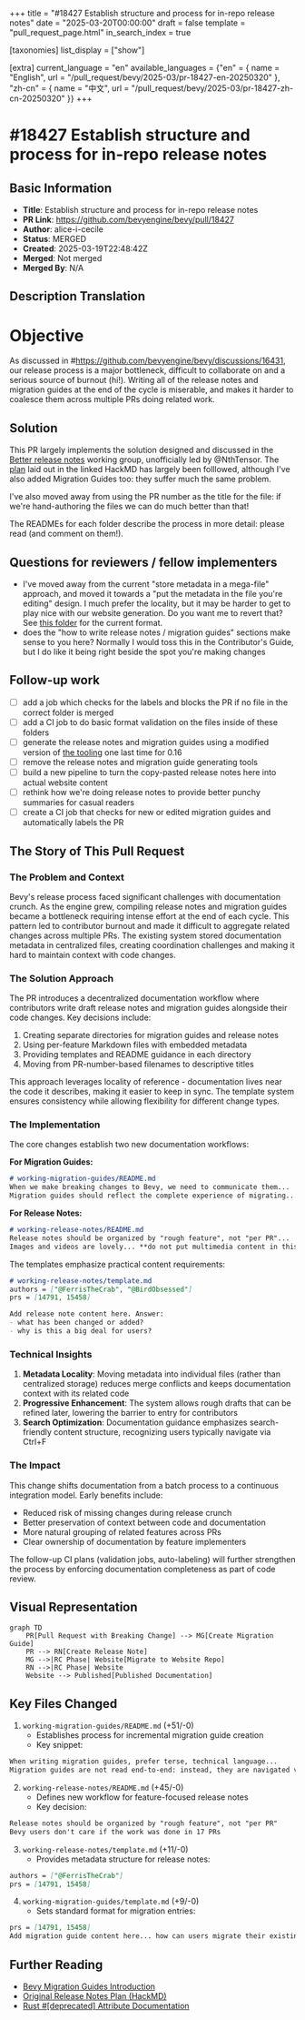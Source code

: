 +++
title = "#18427 Establish structure and process for in-repo release notes"
date = "2025-03-20T00:00:00"
draft = false
template = "pull_request_page.html"
in_search_index = true

[taxonomies]
list_display = ["show"]

[extra]
current_language = "en"
available_languages = {"en" = { name = "English", url = "/pull_request/bevy/2025-03/pr-18427-en-20250320" }, "zh-cn" = { name = "中文", url = "/pull_request/bevy/2025-03/pr-18427-zh-cn-20250320" }}
+++

# #18427 Establish structure and process for in-repo release notes

## Basic Information
- **Title**: Establish structure and process for in-repo release notes
- **PR Link**: https://github.com/bevyengine/bevy/pull/18427
- **Author**: alice-i-cecile
- **Status**: MERGED
- **Created**: 2025-03-19T22:48:42Z
- **Merged**: Not merged
- **Merged By**: N/A

## Description Translation
# Objective

As discussed in #https://github.com/bevyengine/bevy/discussions/16431, our release process is a major bottleneck, difficult to collaborate on and a serious source of burnout (hi!). Writing all of the release notes and migration guides at the end of the cycle is miserable, and makes it harder to coalesce them across multiple PRs doing related work.

## Solution

This PR largely implements the solution designed and discussed in the [Better release notes](https://discord.com/channels/691052431525675048/1331412459432710247) working group, unofficially led by @NthTensor. The [plan](https://hackmd.io/NBKkrGbbS5CaU7PsQUFGJQ) laid out in the linked HackMD has largely been folllowed, although I've also added Migration Guides too: they suffer much the same problem.

I've also moved away from using the PR number as the title for the file: if we're hand-authoring the files we can do much better than that!

The READMEs for each folder describe the process in more detail: please read (and comment on them!).

## Questions for reviewers / fellow implementers

- I've moved away from the current "store metadata in a mega-file" approach, and moved it towards a "put the metadata in the file you're editing" design. I much prefer the locality, but it may be harder to get to play nice with our website generation. Do you want me to revert that? See [this folder](https://github.com/bevyengine/bevy-website/tree/main/release-content/0.15) for the current format.
- does the "how to write release notes / migration guides" sections make sense to you here? Normally I would toss this in the Contributor's Guide, but I do like it being right beside the spot you're making changes

## Follow-up work

- [ ] add a job which checks for the labels and blocks the PR if no file in the correct folder is merged
- [ ] add a CI job to do basic format validation on the files inside of these folders
- [ ] generate the release notes and migration guides using a modified version of [the tooling](https://github.com/bevyengine/bevy-website/tree/main/generate-release) one last time for 0.16
- [ ] remove the release notes and migration guide generating tools
- [ ] build a new pipeline to turn the copy-pasted release notes here into actual website content
- [ ] rethink how we're doing release notes to provide better punchy summaries for casual readers
- [ ] create a CI job that checks for new or edited migration guides and automatically labels the PR

## The Story of This Pull Request

### The Problem and Context
Bevy's release process faced significant challenges with documentation crunch. As the engine grew, compiling release notes and migration guides became a bottleneck requiring intense effort at the end of each cycle. This pattern led to contributor burnout and made it difficult to aggregate related changes across multiple PRs. The existing system stored documentation metadata in centralized files, creating coordination challenges and making it hard to maintain context with code changes.

### The Solution Approach
The PR introduces a decentralized documentation workflow where contributors write draft release notes and migration guides alongside their code changes. Key decisions include:
1. Creating separate directories for migration guides and release notes
2. Using per-feature Markdown files with embedded metadata
3. Providing templates and README guidance in each directory
4. Moving from PR-number-based filenames to descriptive titles

This approach leverages locality of reference - documentation lives near the code it describes, making it easier to keep in sync. The template system ensures consistency while allowing flexibility for different change types.

### The Implementation
The core changes establish two new documentation workflows:

**For Migration Guides:**
```markdown
# working-migration-guides/README.md
When we make breaking changes to Bevy, we need to communicate them... 
Migration guides should reflect the complete experience of migrating...
```

**For Release Notes:**
```markdown
# working-release-notes/README.md
Release notes should be organized by "rough feature", not "per PR"...
Images and videos are lovely... **do not put multimedia content in this folder**
```

The templates emphasize practical content requirements:
```markdown
# working-release-notes/template.md
authors = ["@FerrisTheCrab", "@BirdObsessed"]
prs = [14791, 15458]

Add release note content here. Answer:
- what has been changed or added?
- why is this a big deal for users?
```

### Technical Insights
1. **Metadata Locality**: Moving metadata into individual files (rather than centralized storage) reduces merge conflicts and keeps documentation context with its related code
2. **Progressive Enhancement**: The system allows rough drafts that can be refined later, lowering the barrier to entry for contributors
3. **Search Optimization**: Documentation guidance emphasizes search-friendly content structure, recognizing users typically navigate via Ctrl+F

### The Impact
This change shifts documentation from a batch process to a continuous integration model. Early benefits include:
- Reduced risk of missing changes during release crunch
- Better preservation of context between code and documentation
- More natural grouping of related features across PRs
- Clear ownership of documentation by feature implementers

The follow-up CI plans (validation jobs, auto-labeling) will further strengthen the process by enforcing documentation completeness as part of code review.

## Visual Representation

```mermaid
graph TD
    PR[Pull Request with Breaking Change] --> MG[Create Migration Guide]
    PR --> RN[Create Release Note]
    MG -->|RC Phase| Website[Migrate to Website Repo]
    RN -->|RC Phase| Website
    Website --> Published[Published Documentation]
```

## Key Files Changed

1. `working-migration-guides/README.md` (+51/-0)
   - Establishes process for incremental migration guide creation
   - Key snippet:
```markdown
When writing migration guides, prefer terse, technical language...
Migration guides are not read end-to-end: instead, they are navigated via Ctrl+F
```

2. `working-release-notes/README.md` (+45/-0)
   - Defines new workflow for feature-focused release notes
   - Key decision:
```markdown
Release notes should be organized by "rough feature", not "per PR"
Bevy users don't care if the work was done in 17 PRs
```

3. `working-release-notes/template.md` (+11/-0)
   - Provides metadata structure for release notes:
```markdown
authors = ["@FerrisTheCrab"]
prs = [14791, 15458]
```

4. `working-migration-guides/template.md` (+9/-0)
   - Sets standard format for migration entries:
```markdown
prs = [14791, 15458]
Add migration guide content here... how can users migrate their existing code?
```

## Further Reading
- [Bevy Migration Guides Introduction](https://bevyengine.org/learn/migration-guides/introduction/)
- [Original Release Notes Plan (HackMD)](https://hackmd.io/NBKkrGbbS5CaU7PsQUFGJQ)
- [Rust #[deprecated] Attribute Documentation](https://doc.rust-lang.org/reference/attributes/diagnostics.html#the-deprecated-attribute)
